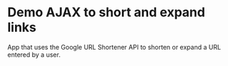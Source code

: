 # Demo AJAX to short and expand links

 App that uses the Google URL Shortener API to shorten or expand a URL entered by a user.
